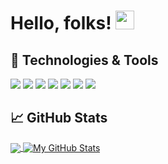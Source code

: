 # Hello, folks! <img src="https://raw.githubusercontent.com/MartinHeinz/MartinHeinz/master/wave.gif" width="30px">

## 🔧 Technologies & Tools
![](https://img.shields.io/badge/Node.js-informational?style=flat&logo=node.js&logoColor=white&color=339933)
![](https://img.shields.io/badge/React-informational?style=flat&logo=react&logoColor=white&color=61DAFB)
![](https://img.shields.io/badge/MongoDB-informational?style=flat&logo=MongoDB&logoColor=white&color=47A248)
![](https://img.shields.io/badge/JavaScript-informational?style=flat&logo=javascript&logoColor=white&color=2bbc8a)
![](https://img.shields.io/badge/Flutter-informational?style=flat&logo=Flutter&logoColor=white&color=02569B)
![](https://img.shields.io/badge/Dart-informational?style=flat&logo=Dart&logoColor=white&color=0175C2)
![](https://img.shields.io/badge/AWS_EC2-informational?style=flat&logo=amazon-aws&logoColor=white&color=232F3E)
## &#x1f4c8; GitHub Stats

<a href="https://github.com/sharmayash">
  <img align="center" src="https://github-readme-stats.vercel.app/api/top-langs/?username=sharmayash&hide=css,html&title_color=ffffff&text_color=c9cacc&icon_color=2bbc8a&bg_color=1d1f21" />
</a>
<a href="https://github.com/sharmayash">
  <img align="center" src="https://github-readme-stats.vercel.app/api?username=sharmayash&show_icons=true&line_height=27&count_private=true&title_color=ffffff&text_color=c9cacc&icon_color=2bbc8a&bg_color=1d1f21" alt="My GitHub Stats" />
</a>

<!--
**sharmayash/sharmayash** is a ✨ _special_ ✨ repository because its `README.md` (this file) appears on your GitHub profile.

Here are some ideas to get you started:

- 🔭 I’m currently working on ...
- 🌱 I’m currently learning ...
- 👯 I’m looking to collaborate on ...
- 🤔 I’m looking for help with ...
- 💬 Ask me about ...
- 📫 How to reach me: ...
- 😄 Pronouns: ...
- ⚡ Fun fact: ...
-->
